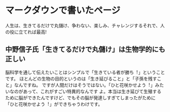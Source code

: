 # マークダウンで書いたページ
⼈⽣は、⽣きてるだけで丸儲け、争わない、楽しみ、チャレンジするそれで、⼈の役に⽴てれば最⾼!
## 中野信⼦⽒「⽣きてるだけで丸儲け」は⽣物学的にも正しい
脳科学を通して伝えたいことはシンプルで「⽣きている者が勝ち︕」ということです。
ほとんどの⽣物の⽬的というのは「⽣き延びること」と「⼦孫を残すこと」なんですね。
ですが⼈間だけはそうではない。「ひと花咲かせよう︕」みたいなのがあって、これがすごい特異的なんです
よ。本当は⽣き延びて⽣殖するために脳ができたんですけど、でもその脳が発達しすぎてしまったがために
「ひと花咲かせよう︕」ができちゃうわけです。
